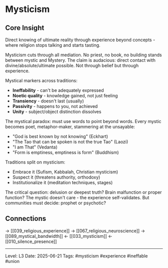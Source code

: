 # Mysticism

## Core Insight
Direct knowing of ultimate reality through experience beyond concepts - where religion stops talking and starts tasting.

Mysticism cuts through all mediation. No priest, no book, no building stands between mystic and Mystery. The claim is audacious: direct contact with divine/absolute/ultimate possible. Not through belief but through experience.

Mystical markers across traditions:
- **Ineffability** - can't be adequately expressed
- **Noetic quality** - knowledge gained, not just feeling
- **Transiency** - doesn't last (usually)
- **Passivity** - happens to you, not achieved
- **Unity** - subject/object distinction dissolves

The mystical paradox: must use words to point beyond words. Every mystic becomes poet, metaphor-maker, stammering at the unsayable:
- "God is best known by not knowing" (Eckhart)
- "The Tao that can be spoken is not the true Tao" (Laozi)
- "I am That" (Vedanta)
- "Form is emptiness, emptiness is form" (Buddhism)

Traditions split on mysticism:
- Embrace it (Sufism, Kabbalah, Christian mysticism)
- Suspect it (threatens authority, orthodoxy)
- Institutionalize it (meditation techniques, stages)

The critical question: delusion or deepest truth? Brain malfunction or proper function? The mystic doesn't care - the experience self-validates. But communities must decide: prophet or psychotic?

## Connections
→ [[039_religious_experience]]
→ [[067_religious_neuroscience]]
→ [[089_mystical_bandwidth]]
← [[033_mysticism]]
← [[010_silence_presence]]

---
Level: L3
Date: 2025-06-21
Tags: #mysticism #experience #ineffable #union
